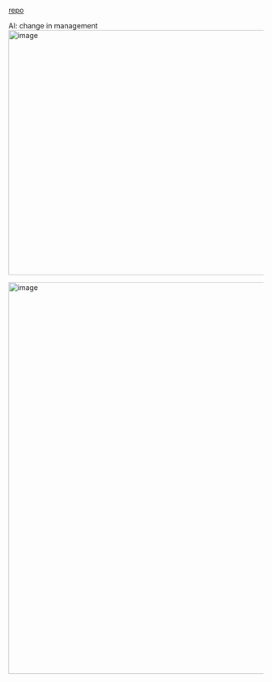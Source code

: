 [repo](https://github.com/davidkhala/AI)

AI: change in management
<img width="858" height="484" alt="image" src="https://github.com/user-attachments/assets/41344bdb-5d98-412a-a403-45f2dcc19af5" />


<img width="1313" height="774" alt="image" src="https://github.com/user-attachments/assets/281bfa58-4b2f-48f2-b5e6-eb870ce2a5dd" />
